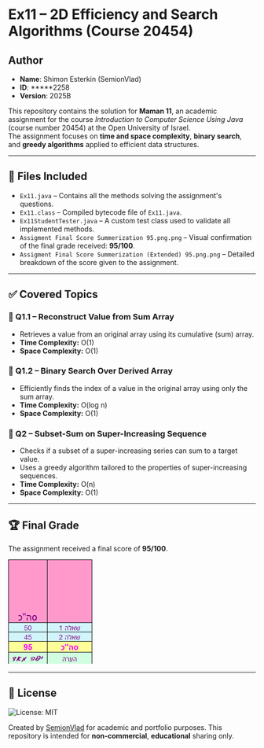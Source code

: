 # Ex11 – 2D Efficiency and Search Algorithms (Course 20454)

## Author
- **Name**: Shimon Esterkin (SemionVlad)
- **ID**: *****2258   
- **Version**: 2025B

This repository contains the solution for **Maman 11**, an academic assignment for the course *Introduction to Computer Science Using Java* (course number 20454) at the Open University of Israel.  
The assignment focuses on **time and space complexity**, **binary search**, and **greedy algorithms** applied to efficient data structures.

---

## 📁 Files Included

- `Ex11.java` – Contains all the methods solving the assignment's questions.
- `Ex11.class` – Compiled bytecode file of `Ex11.java`.
- `Ex11StudentTester.java` – A custom test class used to validate all implemented methods.
- `Assigment Final Score Summerization 95.png.png` – Visual confirmation of the final grade received: **95/100**.
- `Assigment Final Score Summerization (Extended) 95.png.png` – Detailed breakdown of the score given to the assignment.

---

## ✅ Covered Topics

### 🔹 Q1.1 – Reconstruct Value from Sum Array
- Retrieves a value from an original array using its cumulative (sum) array.
- **Time Complexity:** O(1)  
- **Space Complexity:** O(1)

### 🔹 Q1.2 – Binary Search Over Derived Array
- Efficiently finds the index of a value in the original array using only the sum array.
- **Time Complexity:** O(log n)  
- **Space Complexity:** O(1)

### 🔹 Q2 – Subset-Sum on Super-Increasing Sequence
- Checks if a subset of a super-increasing series can sum to a target value.
- Uses a greedy algorithm tailored to the properties of super-increasing sequences.
- **Time Complexity:** O(n)  
- **Space Complexity:** O(1)

---

## 🏆 Final Grade

The assignment received a final score of **95/100**.

![Final Score](Assigment%20Final%20Score%20Summerization%2095.png.png)

---

## 📄 License
![License: MIT](https://img.shields.io/badge/License-MIT-yellow.svg)

Created by [SemionVlad](https://github.com/SemionVlad) for academic and portfolio purposes. This repository is intended for **non-commercial**, **educational** sharing only.
